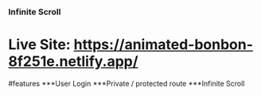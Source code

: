 ### Infinite Scroll

# Live Site: https://animated-bonbon-8f251e.netlify.app/

#features
***User Login
***Private / protected route
***Infinite Scroll
